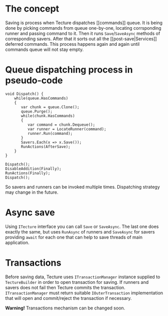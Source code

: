 # The concept

Saving is process when Tecture dispatches [[commands]] queue. It is being done by picking commands from queue one-by-one, locating corrsponding runner and passing command to it. Then it runs `Save`/`SaveAsync` methods of corresponding savers. After that it sorts out all the [[post-save|Services]] deferred commands. This process happens again and again until commands queue will not stay empty.

# Queue dispatching process in pseudo-code

```
void Dispatch() {
	while(queue.HasCommands)
	{
	   var chunk = queue.Clone();
	   queue.Purge();
	   while(chunk.HasCommands)
	   {
		  var command = chunk.Dequeue();
		  var runner = LocateRunner(command);
		  runner.Run(command);
	   }
	   Savers.Each(x => x.Save());
	   RunActions(AfterSave);
	}
}

Dispatch();
DisableAddition(Finally);
RunActions(Finally);
Dispatch();
```

So savers and runners can be invoked multiple times. Dispatching strategy may change in the future. 

# Async save

Using `ITecture` interface you can call `Save` or `SaveAsync`. The last one does exactly the same, but uses `RunAsync` of runners and `SaveAsync` for savers providing `await` for each one that can help to save threads of main application.

# Transactions

Before saving data, Tecture uses `ITransactionManager` instance supplied to `TectureBuilder` in order to open transaction for saving. If runners and savers does not fail then Tecture commits the transaction. `ITransactionManager` must return suitable `IOuterTransaction` implementation that will open and commit/reject the transaction if necessary.

**Warning!** Transactions mechanism can be changed soon.